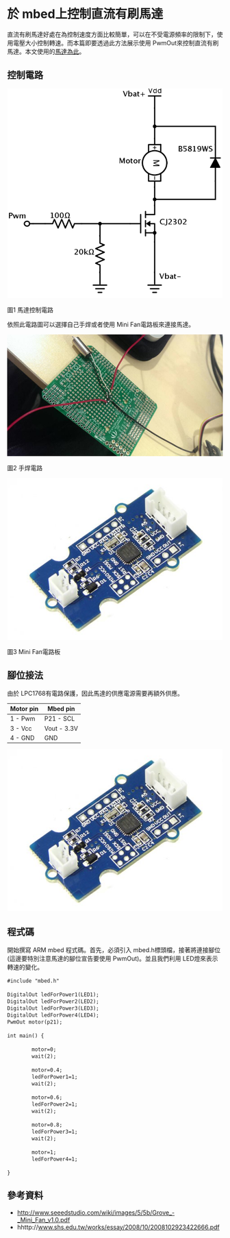 # 於 mbed上控制直流有刷馬達
直流有刷馬達好處在為控制速度方面比較簡單，可以在不受電源頻率的限制下，使用電壓大小控制轉速。而本篇即要透過此方法展示使用 PwmOut來控制直流有刷馬達。本文使用的[馬達為此](http://www.seeedstudio.com/depot/Crazyflie-20-Spare-7x16-mm-coreless-DC-motor-with-connector-p-2115.html)。




## 控制電路

![圖1 馬達控制電路](circuit.png)

圖1 馬達控制電路



依照此電路圖可以選擇自己手焊或者使用 Mini Fan電路板來連接馬達。


![圖2 手焊電路](circuit2.jpeg)

圖2 手焊電路



![圖3 Mini Fan電路板](mini_fan.jpg)

圖3 Mini Fan電路板




## 腳位接法

由於 LPC1768有電路保護，因此馬達的供應電源需要再額外供應。

| Motor pin | Mbed pin   |
| --------- | ---------- |
| 1 - Pwm   | P21 - SCL  |
| 3 - Vcc   | Vout - 3.3V|
| 4 - GND   | GND        |

![圖 ](mini_fan.jpg)




## 程式碼

開始撰寫 ARM mbed 程式碼。首先，必須引入 mbed.h標頭檔，接著將連接腳位(這邊要特別注意馬達的腳位宣告要使用 PwmOut)。並且我們利用 LED燈來表示轉速的變化。


```
#include "mbed.h"

DigitalOut ledForPower1(LED1);
DigitalOut ledForPower2(LED2);
DigitalOut ledForPower3(LED3);
DigitalOut ledForPower4(LED4);
PwmOut motor(p21);

int main() {
        
        motor=0;
        wait(2);
        
        motor=0.4;
        ledForPower1=1;
        wait(2);
        
        motor=0.6;
        ledForPower2=1;
        wait(2);
        
        motor=0.8;
        ledForPower3=1;
        wait(2);
        
        motor=1;
        ledForPower4=1;
    
}

```

## 參考資料
* http://www.seeedstudio.com/wiki/images/5/5b/Grove_-_Mini_Fan_v1.0.pdf
* hhttp://www.shs.edu.tw/works/essay/2008/10/2008102923422666.pdf